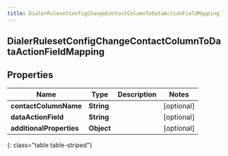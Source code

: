 ```yaml
---
title: DialerRulesetConfigChangeContactColumnToDataActionFieldMapping
---
```

## DialerRulesetConfigChangeContactColumnToDataActionFieldMapping


## Properties

| Name | Type | Description | Notes |
| ------------ | ------------- | ------------- | ------------- |
| **contactColumnName** | **String** |  |  [optional] |
| **dataActionField** | **String** |  |  [optional] |
| **additionalProperties** | **Object** |  |  [optional] |
{: class="table table-striped"}



